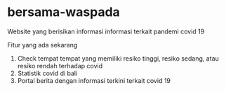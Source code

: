 # bersama-waspada

Website yang berisikan informasi informasi terkait pandemi covid 19

Fitur yang ada sekarang

1. Check tempat tempat yang memiliki resiko tinggi, resiko sedang, atau resiko rendah terhadap covid
2. Statistik covid di bali
3. Portal berita dengan informasi terkini terkait covid 19
